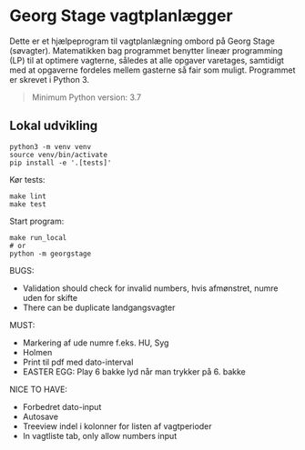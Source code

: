 # Georg Stage vagtplanlægger

Dette er et hjælpeprogram til vagtplanlægning ombord på Georg Stage (søvagter).
Matematikken bag programmet benytter lineær programming (LP) til at optimere vagterne,
således at alle opgaver varetages, samtidigt med at opgaverne fordeles mellem
gasterne så fair som muligt. Programmet er skrevet i Python 3.

> Minimum Python version: 3.7


## Lokal udvikling

```shell
python3 -m venv venv
source venv/bin/activate
pip install -e '.[tests]'
```

Kør tests:

```shell
make lint
make test
```

Start program:

```shell
make run_local
# or
python -m georgstage
```


BUGS:
- Validation should check for invalid numbers, hvis afmønstret, numre uden for skifte
- There can be duplicate landgangsvagter

MUST:
- Markering af ude numre f.eks. HU, Syg
- Holmen
- Print til pdf med dato-interval
- EASTER EGG: Play 6 bakke lyd når man trykker på 6. bakke

NICE TO HAVE:
- Forbedret dato-input
- Autosave
- Treeview indel i kolonner for listen af vagtperioder
- In vagtliste tab, only allow numbers input
